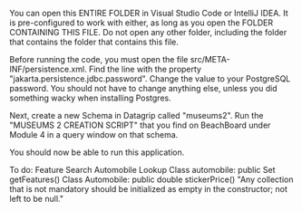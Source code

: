 You can open this ENTIRE FOLDER in Visual Studio Code or IntelliJ IDEA. It is pre-configured to work with either, as long as you open the FOLDER CONTAINING THIS FILE. Do not open any other folder, including the folder that contains the folder that contains this file.

Before running the code, you must open the file src/META-INF/persistence.xml. Find the line with the property "jakarta.persistence.jdbc.password". Change the value to your PostgreSQL password. You should not have to change anything else, unless you did something wacky when installing Postgres.

Next, create a new Schema in Datagrip called "museums2". Run the "MUSEUMS 2 CREATION SCRIPT" that you find on BeachBoard under Module 4 in a query window on that schema. 

You should now be able to run this application.

To do: 
Feature Search
Automobile Lookup
Class automobile: public Set<Feature> getFeatures()
Class Automobile: public double stickerPrice()
"Any collection that is not mandatory should be initialized as empty in the constructor; not left to be null."